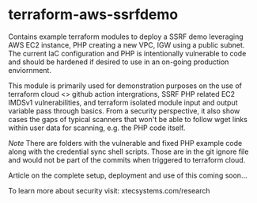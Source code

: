 # terraform-aws-ssrfdemo
Contains example terraform modules to deploy  a SSRF demo leveraging AWS EC2 instance, PHP creating a new VPC, IGW using a public subnet. The current IaC configuration and PHP is intentionally vulnerable to code and should be hardened if desired to use in an on-going production enviornment. 

This module is primarily used for demonstration purposes on the use of terraform cloud <> github action intergrations, SSRF PHP related EC2 IMDSv1 vulnerabilities, and terraform isolated module input and output variable pass through basics. From a security perspective, it also show cases the gaps of typical scanners that won't be able to follow wget links within user data for scanning, e.g. the PHP code itself. 

*Note* There are folders with the vulnerable and fixed PHP example code along with the credential sync shell scripts. Those are in the git ignore file and would not be part of the commits when triggered to terraform cloud.

Article on the complete setup, deployment and use of this coming soon...


To learn more about security visit: xtecsystems.com/research
